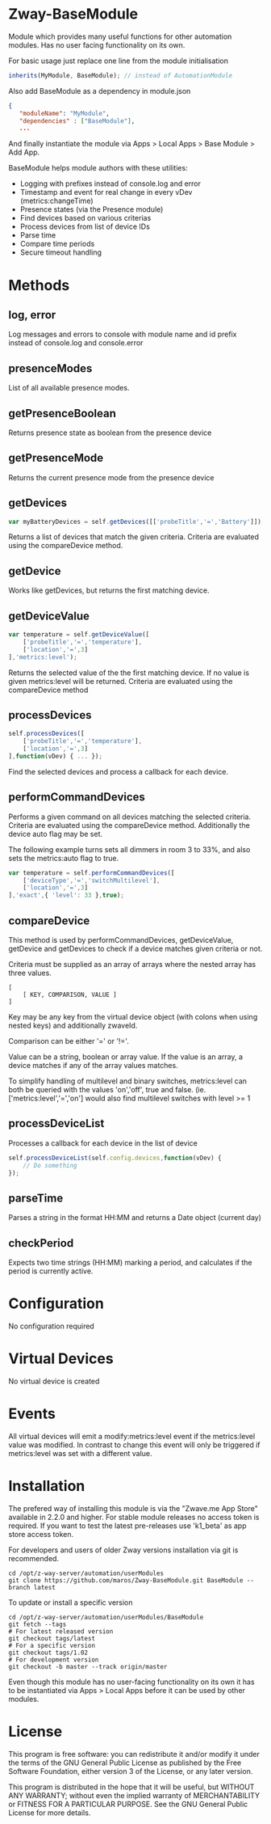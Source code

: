 # Zway-BaseModule

Module which provides many useful functions for other automation modules.
Has no user facing functionality on its own.

For basic usage just replace one line from the module initialisation

```javascript
inherits(MyModule, BaseModule); // instead of AutomationModule
```

Also add BaseModule as a dependency in module.json
```json
{
   "moduleName": "MyModule",
   "dependencies" : ["BaseModule"],
   ...
```

And finally instantiate the module via Apps > Local Apps > Base Module >
Add App.

BaseModule helps module authors with these utilities:

* Logging with prefixes instead of console.log and error
* Timestamp and event for real change in every vDev (metrics:changeTime)
* Presence states (via the Presence module)
* Find devices based on various criterias
* Process devices from list of device IDs
* Parse time
* Compare time periods
* Secure timeout handling

# Methods

## log, error

Log messages and errors to console with module name and id prefix
instead of console.log and console.error

## presenceModes

List of all available presence modes.

## getPresenceBoolean

Returns presence state as boolean from the presence device 

## getPresenceMode

Returns the current presence mode from the presence device

## getDevices

```javascript
var myBatteryDevices = self.getDevices([['probeTitle','=','Battery']]);
```

Returns a list of devices that match the given criteria. Criteria are 
evaluated using the compareDevice method.

## getDevice

Works like getDevices, but returns the first matching device.

## getDeviceValue

```javascript
var temperature = self.getDeviceValue([
    ['probeTitle','=','temperature'],
    ['location','=',3]
],'metrics:level');
```

Returns the selected value of the the first matching device. If no value is
given metrics:level will be returned. 
Criteria are evaluated using the compareDevice method

## processDevices

```javascript
self.processDevices([
    ['probeTitle','=','temperature'],
    ['location','=',3]
],function(vDev) { ... });
```

Find the selected devices and process a callback for each device.

## performCommandDevices

Performs a given command on all devices matching the selected criteria.
Criteria are evaluated using the compareDevice method. Additionally the
device auto flag may be set.

The following example turns sets all dimmers in room 3 to 33%, and also sets
the metrics:auto flag to true.

```javascript
var temperature = self.performCommandDevices([
    ['deviceType','=','switchMultilevel'],
    ['location','=',3]
],'exact',{ 'level': 33 },true);
```

## compareDevice

This method is used by performCommandDevices, getDeviceValue, getDevice and
getDevices to check if a device matches given criteria or not.

Criteria must be supplied as an array of arrays where the nested array has 
three values.

```
[
    [ KEY, COMPARISON, VALUE ]
]
```

Key may be any key from the virtual device object (with colons when using 
nested keys) and additionally zwaveId.

Comparison can be either '=' or '!='.

Value can be a string, boolean or array value. If the value is an array, a
device matches if any of the array values matches.

To simplify handling of multilevel and binary switches, metrics:level can 
both be queried with the values 'on','off', true and false. (ie. 
['metrics:level','=','on'] would also find multilevel switches with level >= 1

## processDeviceList

Processes a callback for each device in the list of device 

```javascript
self.processDeviceList(self.config.devices,function(vDev) {
    // Do something
});
```

## parseTime

Parses a string in the format HH:MM and returns a Date object (current day)

## checkPeriod

Expects two time strings (HH:MM) marking a period, and calculates if the 
period is currently active.

# Configuration

No configuration required

# Virtual Devices

No virtual device is created

# Events

All virtual devices will emit a modify:metrics:level event if the 
metrics:level value was modified. In contrast to change this event will only
be triggered if metrics:level was set with a different value.

# Installation

The prefered way of installing this module is via the "Zwave.me App Store"
available in 2.2.0 and higher. For stable module releases no access token is 
required. If you want to test the latest pre-releases use 'k1_beta' as 
app store access token.

For developers and users of older Zway versions installation via git is 
recommended.

```shell
cd /opt/z-way-server/automation/userModules
git clone https://github.com/maros/Zway-BaseModule.git BaseModule --branch latest
```

To update or install a specific version
```shell
cd /opt/z-way-server/automation/userModules/BaseModule
git fetch --tags
# For latest released version
git checkout tags/latest
# For a specific version
git checkout tags/1.02
# For development version
git checkout -b master --track origin/master
```

Even though this module has no user-facing functionality on its own it has
to be instantiated via Apps > Local Apps before it can be used by other modules.

# License

This program is free software: you can redistribute it and/or modify
it under the terms of the GNU General Public License as published by
the Free Software Foundation, either version 3 of the License, or any 
later version.

This program is distributed in the hope that it will be useful,
but WITHOUT ANY WARRANTY; without even the implied warranty of
MERCHANTABILITY or FITNESS FOR A PARTICULAR PURPOSE. See the
GNU General Public License for more details.
